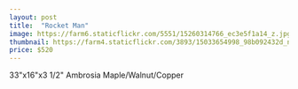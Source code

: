 ```yaml
---
layout: post
title:  "Rocket Man"
image: https://farm6.staticflickr.com/5551/15260314766_ec3e5f1a14_z.jpg
thumbnail: https://farm4.staticflickr.com/3893/15033654998_98b092432d_n.jpg
price: $520
---
```


33"x16"x3 1/2" Ambrosia Maple/Walnut/Copper